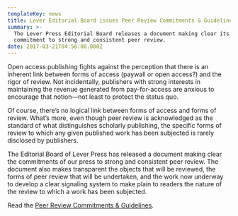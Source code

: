 ```yaml
---
templateKey: news
title: Lever Editorial Board issues Peer Review Commitments & Guidelines
summary: >-
  The Lever Press Editorial Board releases a document making clear its
  commitment to strong and consistent peer review.
date: 2017-03-21T04:56:00.000Z
---
```

Open access publishing fights against the perception that there is an inherent link between forms of access (paywall or open access?) and the rigor of review. Not incidentally, publishers with strong interests in maintaining the revenue generated from pay-for-access are anxious to encourage that notion—not least to protect the status quo.

Of course, there’s no logical link between forms of access and forms of review. What’s more, even though peer review is acknowledged as the standard of what distinguishes scholarly publishing, the specific forms of review to which any given published work has been subjected is rarely disclosed by publishers.

The Editorial Board of Lever Press has released a document making clear the commitments of our press to strong and consistent peer review. The document also makes transparent the objects that will be reviewed, the forms of peer review that will be undertaken, and the work now underway to develop a clear signaling system to make plain to readers the nature of the review to which a work has been subjected.

Read the [Peer Review Commitments & Guidelines](/peerreview).
